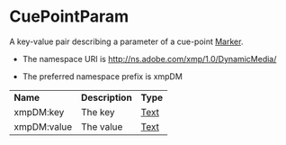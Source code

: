 # CuePointParam

A key-value pair describing a parameter of a cue-point [Marker](Marker.md).

- The namespace URI is http://ns.adobe.com/xmp/1.0/DynamicMedia/

- The preferred namespace prefix is xmpDM

|    |           |    |
|----|-----------|----|
|**Name**|**Description**|**Type**|
|xmpDM:key|The key  |[Text](./CoreProperties.md#text)|
|xmpDM:value|The value  |[Text](./CoreProperties.md#text)|
